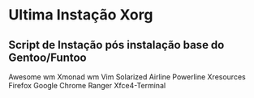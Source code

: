 # Ultima Instação Xorg
## Script de Instação pós instalação base do Gentoo/Funtoo
Awesome wm
Xmonad wm
Vim 
Solarized
Airline
Powerline
Xresources
Firefox
Google Chrome
Ranger
Xfce4-Terminal
